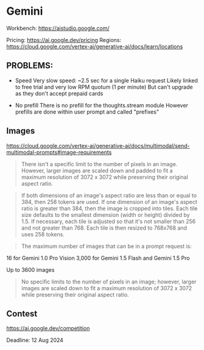 # Gemini

Workbench: https://aistudio.google.com/

Pricing: https://ai.google.dev/pricing
Regions: https://cloud.google.com/vertex-ai/generative-ai/docs/learn/locations

## PROBLEMS:

- Speed
  Very slow speed: ~2.5 sec for a single Haiku request
  Likely linked to free trial and very low RPM quotum (1 per minute)
  But can't upgrade as they don't accept prepaid cards

- No prefill
  There is no prefill for the thoughts.stream module
  However prefills are done within user prompt and called "prefixes"

## Images

https://cloud.google.com/vertex-ai/generative-ai/docs/multimodal/send-multimodal-prompts#image-requirements

> There isn't a specific limit to the number of pixels in an image. However, larger images are scaled down and padded to fit a maximum resolution of 3072 x 3072 while preserving their original aspect ratio.

> If both dimensions of an image's aspect ratio are less than or equal to 384, then 258 tokens are used.
> If one dimension of an image's aspect ratio is greater than 384, then the image is cropped into tiles. Each tile size defaults to the smallest dimension (width or height) divided by 1.5. If necessary, each tile is adjusted so that it's not smaller than 256 and not greater than 768. Each tile is then resized to 768x768 and uses 258 tokens.

> The maximum number of images that can be in a prompt request is:

16 for Gemini 1.0 Pro Vision
3,000 for Gemini 1.5 Flash and Gemini 1.5 Pro

Up to 3600 images

> No specific limits to the number of pixels in an image; however, larger images are scaled down to fit a maximum resolution of 3072 x 3072 while preserving their original aspect ratio.

## Contest

https://ai.google.dev/competition

Deadline: 12 Aug 2024
